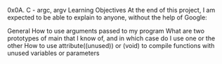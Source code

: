 0x0A. C - argc, argv
Learning Objectives
At the end of this project, I am expected to be able to explain to anyone, without the help of Google:

General
How to use arguments passed to my program
What are two prototypes of main that I know of, and in which case do I use one or the other
How to use attribute((unused)) or (void) to compile functions with unused variables or parameters
